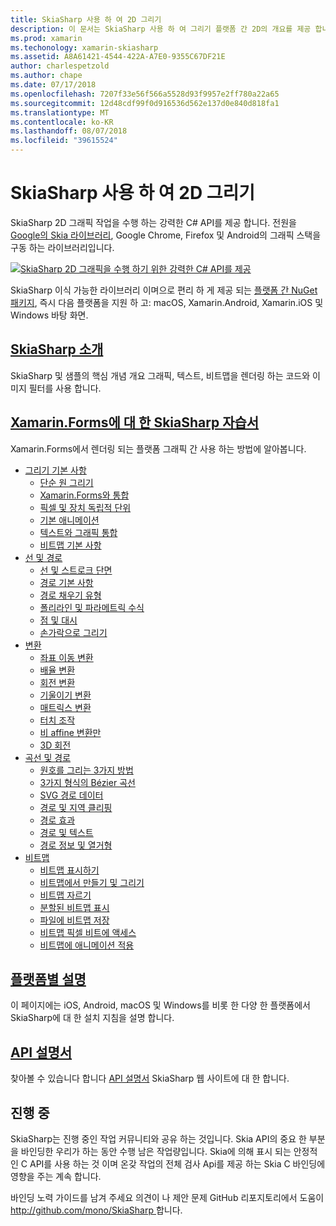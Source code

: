 ```yaml
---
title: SkiaSharp 사용 하 여 2D 그리기
description: 이 문서는 SkiaSharp 사용 하 여 그리기 플랫폼 간 2D의 개요를 제공 합니다. SkiaSharp를 설명 하는 다양 한 가이드 및 다양 한 Api에 연결 합니다.
ms.prod: xamarin
ms.techonology: xamarin-skiasharp
ms.assetid: A8A61421-4544-422A-A7E0-9355C67DF21E
author: charlespetzold
ms.author: chape
ms.date: 07/17/2018
ms.openlocfilehash: 7207f33e56f566a5528d93f9957e2ff780a22a65
ms.sourcegitcommit: 12d48cdf99f0d916536d562e137d0e840d818fa1
ms.translationtype: MT
ms.contentlocale: ko-KR
ms.lasthandoff: 08/07/2018
ms.locfileid: "39615524"
---
```

# <a name="2d-drawing-with-skiasharp"></a>SkiaSharp 사용 하 여 2D 그리기

SkiaSharp 2D 그래픽 작업을 수행 하는 강력한 C# API를 제공 합니다. 전원을 [Google의 Skia 라이브러리](http://skia.org), Google Chrome, Firefox 및 Android의 그래픽 스택을 구동 하는 라이브러리입니다.

[![](images/ide-sml.png "SkiaSharp 2D 그래픽을 수행 하기 위한 강력한 C# API를 제공")](images/ide.png#lightbox)

SkiaSharp 이식 가능한 라이브러리 이며으로 편리 하 게 제공 되는 [플랫폼 간 NuGet 패키지](https://www.nuget.org/packages/SkiaSharp), 즉시 다음 플랫폼을 지원 하 고: macOS, Xamarin.Android, Xamarin.iOS 및 Windows 바탕 화면.

## <a name="introduction-to-skiasharpgraphics-gamesskiasharpintroductionmd"></a>[SkiaSharp 소개](~/graphics-games/skiasharp/introduction.md)

SkiaSharp 및 샘플의 핵심 개념 개요 그래픽, 텍스트, 비트맵을 렌더링 하는 코드와 이미지 필터를 사용 합니다.

## <a name="skiasharp-tutorials-for-xamarinformsxamarin-formsuser-interfacegraphicsskiasharpindexmd"></a>[Xamarin.Forms에 대 한 SkiaSharp 자습서](~/xamarin-forms/user-interface/graphics/skiasharp/index.md)

Xamarin.Forms에서 렌더링 되는 플랫폼 그래픽 간 사용 하는 방법에 알아봅니다.

- [그리기 기본 사항](~/xamarin-forms/user-interface/graphics/skiasharp/basics/index.md)
  * [단순 원 그리기](~/xamarin-forms/user-interface/graphics/skiasharp/basics/circle.md)
  * [Xamarin.Forms와 통합](~/xamarin-forms/user-interface/graphics/skiasharp/basics/integration.md)
  * [픽셀 및 장치 독립적 단위](~/xamarin-forms/user-interface/graphics/skiasharp/basics/pixels.md)
  * [기본 애니메이션](~/xamarin-forms/user-interface/graphics/skiasharp/basics/animation.md)
  * [텍스트와 그래픽 통합](~/xamarin-forms/user-interface/graphics/skiasharp/basics/text.md)
  * [비트맵 기본 사항](~/xamarin-forms/user-interface/graphics/skiasharp/basics/bitmaps.md)
- [선 및 경로](~/xamarin-forms/user-interface/graphics/skiasharp/paths/index.md)
  * [선 및 스트로크 단면](~/xamarin-forms/user-interface/graphics/skiasharp/paths/lines.md)
  * [경로 기본 사항](~/xamarin-forms/user-interface/graphics/skiasharp/paths/paths.md)
  * [경로 채우기 유형](~/xamarin-forms/user-interface/graphics/skiasharp/paths/fill-types.md)
  * [폴리라인 및 파라메트릭 수식](~/xamarin-forms/user-interface/graphics/skiasharp/paths/polylines.md)
  * [점 및 대시](~/xamarin-forms/user-interface/graphics/skiasharp/paths/dots.md)
  * [손가락으로 그리기](~/xamarin-forms/user-interface/graphics/skiasharp/paths/finger-paint.md)
- [변환](~/xamarin-forms/user-interface/graphics/skiasharp/transforms/index.md)
  * [좌표 이동 변환](~/xamarin-forms/user-interface/graphics/skiasharp/transforms/translate.md)
  * [배율 변환](~/xamarin-forms/user-interface/graphics/skiasharp/transforms/scale.md)
  * [회전 변환](~/xamarin-forms/user-interface/graphics/skiasharp/transforms/rotate.md)
  * [기울이기 변환](~/xamarin-forms/user-interface/graphics/skiasharp/transforms/skew.md)
  * [매트릭스 변환](~/xamarin-forms/user-interface/graphics/skiasharp/transforms/matrix.md)
  * [터치 조작](~/xamarin-forms/user-interface/graphics/skiasharp/transforms/touch.md)
  * [비 affine 변환만](~/xamarin-forms/user-interface/graphics/skiasharp/transforms/non-affine.md)
  * [3D 회전](~/xamarin-forms/user-interface/graphics/skiasharp/transforms/3d-rotation.md)
- [곡선 및 경로](~/xamarin-forms/user-interface/graphics/skiasharp/curves/index.md)
  * [원호를 그리는 3가지 방법](~/xamarin-forms/user-interface/graphics/skiasharp/curves/arcs.md)
  * [3가지 형식의 Bézier 곡선](~/xamarin-forms/user-interface/graphics/skiasharp/curves/beziers.md)
  * [SVG 경로 데이터](~/xamarin-forms/user-interface/graphics/skiasharp/curves/path-data.md)
  * [경로 및 지역 클리핑](~/xamarin-forms/user-interface/graphics/skiasharp/curves/clipping.md)
  * [경로 효과](~/xamarin-forms/user-interface/graphics/skiasharp/curves/effects.md)
  * [경로 및 텍스트](~/xamarin-forms/user-interface/graphics/skiasharp/curves/text-paths.md)
  * [경로 정보 및 열거형](~/xamarin-forms/user-interface/graphics/skiasharp/curves/information.md)
- [비트맵](~/xamarin-forms/user-interface/graphics/skiasharp/bitmaps/index.md)
  * [비트맵 표시하기](~/xamarin-forms/user-interface/graphics/skiasharp/bitmaps/displaying.md)
  * [비트맵에서 만들기 및 그리기](~/xamarin-forms/user-interface/graphics/skiasharp/bitmaps/drawing.md)
  * [비트맵 자르기](~/xamarin-forms/user-interface/graphics/skiasharp/bitmaps/cropping.md)
  * [분할된 비트맵 표시](~/xamarin-forms/user-interface/graphics/skiasharp/bitmaps/segmented.md)
  * [파일에 비트맵 저장](~/xamarin-forms/user-interface/graphics/skiasharp/bitmaps/saving.md)
  * [비트맵 픽셀 비트에 액세스](~/xamarin-forms/user-interface/graphics/skiasharp/bitmaps/pixel-bits.md)
  * [비트맵에 애니메이션 적용](~/xamarin-forms/user-interface/graphics/skiasharp/bitmaps/animating.md)

## <a name="platform-specific-notesgraphics-gamesskiasharpplatformmd"></a>[플랫폼별 설명](~/graphics-games/skiasharp/platform.md)

이 페이지에는 iOS, Android, macOS 및 Windows를 비롯 한 다양 한 플랫폼에서 SkiaSharp에 대 한 설치 지침을 설명 합니다.

## <a name="api-documentationhttpsdeveloperxamarincomapinamespaceskiasharp"></a>[API 설명서](https://developer.xamarin.com/api/namespace/SkiaSharp/)

찾아볼 수 있습니다 합니다 [API 설명서](https://developer.xamarin.com/api/namespace/SkiaSharp/) SkiaSharp 웹 사이트에 대 한 합니다.

## <a name="work-in-progress"></a>진행 중

SkiaSharp는 진행 중인 작업 커뮤니티와 공유 하는 것입니다. Skia API의 중요 한 부분을 바인딩한 우리가 하는 동안 수행 남은 작업량입니다. Skia에 의해 표시 되는 안정적인 C API를 사용 하는 것 이며 온갖 작업의 전체 검사 Api를 제공 하는 Skia C 바인딩에 영향을 주는 계속 합니다.

바인딩 노력 가이드를 남겨 주세요 의견이 나 제안 문제 GitHub 리포지토리에서 도움이 [ http://github.com/mono/SkiaSharp ](http://github.com/mono/SkiaSharp)합니다.
